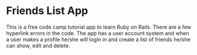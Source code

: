 # Friends List App

This is a free code camp tutorial app to learn Ruby on Rails.
There are a few hyperlink errors in the code.
The app has a user account system and when a user makes a profile he/she will login in
and create a list of friends he/she can show, edit and delete.
